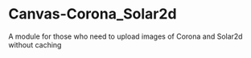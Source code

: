 # Canvas-Corona_Solar2d
A module for those who need to upload images of Corona and Solar2d without caching
